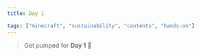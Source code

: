 ```yaml
---
title: Day 1

tags: ["minecraft", "sustainability", "contents", "hands-on"]
---
```


> Get pumped for **Day 1** 🚀
